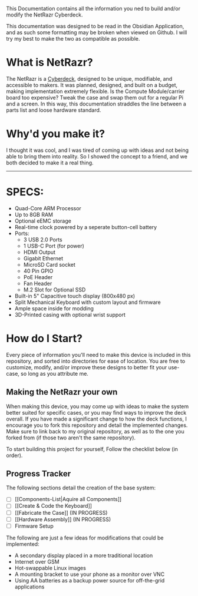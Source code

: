 This Documentation contains all the information you ned to build and/or modify the NetRazr Cyberdeck.

This documentation was designed to be read in the Obsidian Application, and as such some formatting may be broken when viewed on Github. I will try my best to make the two as compatible as possible.

# What is NetRazr?
The NetRazr is a [Cyberdeck](https://cyberdeck.cafe/mix/what-is-a-cyberdeck), designed to be unique, modifiable, and accessible to makers. It was planned, designed, and built on a budget, making implementation extremely flexible. Is the Compute Module/carrier board too expensive? Tweak the case and swap them out for a regular Pi and a screen. In this way, this documentation straddles the line between a parts list and loose hardware standard.

# Why'd you make it?
I thought it was cool, and I was tired of coming up with ideas and not being able to bring them into reality. So I showed the concept to a friend, and we both decided to make it a real thing.

---


# SPECS:
- Quad-Core ARM Processor
- Up to 8GB RAM
- Optional eEMC storage
- Real-time clock powered by a seperate button-cell battery
- Ports:
	- 3 USB 2.0 Ports
	- 1 USB-C Port (for power)
	- HDMI Output
	- Gigabit Ethernet
	- MicroSD Card socket
	- 40 Pin GPIO
	- PoE Header
	- Fan Header
	- M.2 Slot for Optional SSD
- Built-in 5" Capacitive touch display (800x480 px)
- Split Mechanical Keyboard with custom layout and firmware
- Ample space inside for modding
- 3D-Printed casing with optional wrist support

# How do I Start?
Every piece of information you'll need to make this device is included in this repository, and sorted into directories for ease of location. You are free to customize, modify, and/or improve these designs to better fit your use-case, so long as you attribute me.

## Making the NetRazr your own
When making this device, you may come up with ideas to make the system better suited for specific cases, or you may find ways to improve the deck overall. If you have made a significant change to how the deck functions, I encourage you to fork this repository and detail the implemented changes. Make sure to link back to my original repository, as well as to the one you forked from (if those two aren't the same repository).

To start building this project for yourself, Follow the checklist below (in order).
## Progress Tracker
The following sections detail the creation of the base system:
- [ ] [[Components-List|Aquire all Components]]
- [ ] [[Create & Code the Keyboard]]
- [ ] [[Fabricate the Case]] (IN PROGRESS)
- [ ] [[Hardware Assembly]] (IN PROGRESS)
- [ ] Firmware Setup

The following are just a few ideas for modifications that could be implemented:
- A secondary display placed in a more traditional location
- Internet over GSM
- Hot-swappable Linux images
- A mounting bracket to use your phone as a monitor over VNC
- Using AA batteries as a backup power source for off-the-grid applications
